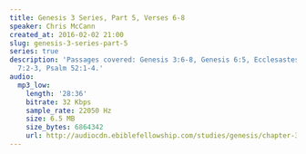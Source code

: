 ```yaml
---
title: Genesis 3 Series, Part 5, Verses 6-8
speaker: Chris McCann
created_at: 2016-02-02 21:00
slug: genesis-3-series-part-5
series: true
description: 'Passages covered: Genesis 3:6-8, Genesis 6:5, Ecclesastes 9:3, Micah
  7:2-3, Psalm 52:1-4.'
audio:
  mp3_low:
    length: '28:36'
    bitrate: 32 Kbps
    sample_rate: 22050 Hz
    size: 6.5 MB
    size_bytes: 6864342
    url: http://audiocdn.ebiblefellowship.com/studies/genesis/chapter-3/2016.02.02_McCann_-_Genesis_3_Series_Part_5.mp3
---
```

